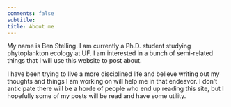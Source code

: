 ```yaml
---
comments: false
subtitle: 
title: About me
---
```


My name is Ben Stelling. I am currently a Ph.D. student studying phytoplankton ecology at UF. I am interested in a bunch of semi-related things that I will use this website to post about.

I have been trying to live a more disciplined life and believe writing out my thoughts and things I am working on will help me in that endeavor. I don't anticipate there will be a horde of people who end up reading this site, but I hopefully some of my posts will be read and have some utility.
